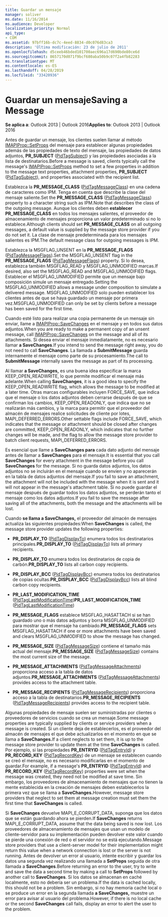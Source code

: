 ```yaml
---
title: Guardar un mensaje
manager: soliver
ms.date: 11/16/2014
ms.audience: Developer
localization_priority: Normal
api_type:
- COM
ms.assetid: 97bff16b-dc7c-4eed-8834-d0c076d83ca3
description: 'Última modificación: 23 de julio de 2011'
ms.openlocfilehash: d5ceeb46bded101700aec696a17d690bde80ce6d
ms.sourcegitcommit: 8657170d071f9bcf680aba50b9c07f2a4fb82283
ms.translationtype: MT
ms.contentlocale: es-ES
ms.lasthandoff: 04/28/2019
ms.locfileid: "33420936"
---
```

# <a name="saving-a-message"></a><span data-ttu-id="cb371-103">Guardar un mensaje</span><span class="sxs-lookup"><span data-stu-id="cb371-103">Saving a Message</span></span>

  
  
<span data-ttu-id="cb371-104">**Se aplica a**: Outlook 2013 | Outlook 2016</span><span class="sxs-lookup"><span data-stu-id="cb371-104">**Applies to**: Outlook 2013 | Outlook 2016</span></span> 
  
<span data-ttu-id="cb371-105">Antes de guardar un mensaje, los clientes suelen llamar al método [IMAPIProp::SetProps](imapiprop-setprops.md) del mensaje para establecer algunas propiedades además de las propiedades de texto del mensaje, las propiedades de datos adjuntos, **PR_SUBJECT** ([PidTagSubject](pidtagsubject-canonical-property.md)) y las propiedades asociadas a la lista de destinatarios.</span><span class="sxs-lookup"><span data-stu-id="cb371-105">Before a message is saved, clients typically call the message's [IMAPIProp::SetProps](imapiprop-setprops.md) method to set a few properties in addition to the message text properties, attachment properties, **PR_SUBJECT** ([PidTagSubject](pidtagsubject-canonical-property.md)), and properties associated with the recipient list.</span></span>
  
<span data-ttu-id="cb371-106">Establezca la **PR_MESSAGE_CLASS** ([PidTagMessageClass](pidtagmessageclass-canonical-property.md)) en una cadena de caracteres como IPM. Tenga en cuenta que describe la clase del mensaje saliente.</span><span class="sxs-lookup"><span data-stu-id="cb371-106">Set the **PR_MESSAGE_CLASS** ([PidTagMessageClass](pidtagmessageclass-canonical-property.md)) property to a character string such as IPM.Note that describes the class of the outgoing message.</span></span> <span data-ttu-id="cb371-107">Aunque los clientes deben **establecer PR_MESSAGE_CLASS** en todos los mensajes salientes, el proveedor de almacenamiento de mensajes proporciona un valor predeterminado si no lo establece.</span><span class="sxs-lookup"><span data-stu-id="cb371-107">Although clients should set **PR_MESSAGE_CLASS** on all outgoing messages, a default value is supplied by the message store provider if you do not set it.</span></span> <span data-ttu-id="cb371-108">La clase de mensaje predeterminada para los mensajes salientes es IPM.</span><span class="sxs-lookup"><span data-stu-id="cb371-108">The default message class for outgoing messages is IPM.</span></span> 
  
<span data-ttu-id="cb371-109">Establezca la MSGFLAG_UNSENT en la **PR_MESSAGE_FLAGS** ([PidTagMessageFlags](pidtagmessageflags-canonical-property.md)).</span><span class="sxs-lookup"><span data-stu-id="cb371-109">Set the MSGFLAG_UNSENT flag in the **PR_MESSAGE_FLAGS** ([PidTagMessageFlags](pidtagmessageflags-canonical-property.md)) property.</span></span> <span data-ttu-id="cb371-110">Si lo desea, establezca también MSGFLAG_READ y MSGFLAG_UNMODIFIED marcas.</span><span class="sxs-lookup"><span data-stu-id="cb371-110">If desired, also set the MSGFLAG_READ and MSGFLAG_UNMODIFIED flags.</span></span> <span data-ttu-id="cb371-111">Establecer el MSGFLAG_UNMODIFIED permite que un mensaje bajo composición simule un mensaje entregado.</span><span class="sxs-lookup"><span data-stu-id="cb371-111">Setting the MSGFLAG_UNMODIFIED allows a message under composition to simulate a delivered message.</span></span> <span data-ttu-id="cb371-112">MSGFLAG_UNMODIFIED solo pueden establecer los clientes antes de que se haya guardado un mensaje por primera vez.</span><span class="sxs-lookup"><span data-stu-id="cb371-112">MSGFLAG_UNMODIFIED can only be set by clients before a message has been saved for the first time.</span></span> 
  
<span data-ttu-id="cb371-113">Cuando esté listo para realizar una copia permanente de un mensaje sin enviar, llame a [IMAPIProp::SaveChanges](imapiprop-savechanges.md) en el mensaje y en todos sus datos adjuntos.</span><span class="sxs-lookup"><span data-stu-id="cb371-113">When you are ready to make a permanent copy of an unsent message, call [IMAPIProp::SaveChanges](imapiprop-savechanges.md) on the message and all of its attachments.</span></span> <span data-ttu-id="cb371-114">Si desea enviar el mensaje inmediatamente, no es necesario llamar **a SaveChanges**.</span><span class="sxs-lookup"><span data-stu-id="cb371-114">If you intend to send the message right away, you do not need to call **SaveChanges**.</span></span> <span data-ttu-id="cb371-115">La llamada a **SubmitMessage** guarda internamente el mensaje como parte de su procesamiento.</span><span class="sxs-lookup"><span data-stu-id="cb371-115">The call to **SubmitMessage** internally saves the message as part of its processing.</span></span> 
  
<span data-ttu-id="cb371-116">Al llamar **a SaveChanges,** es una buena idea especificar la marca KEEP_OPEN_READWRITE, lo que permite modificar el mensaje más adelante.</span><span class="sxs-lookup"><span data-stu-id="cb371-116">When calling **SaveChanges**, it is a good idea to specify the KEEP_OPEN_READWRITE flag, which allows the message to be modified at a later time.</span></span> <span data-ttu-id="cb371-117">Otras marcas configurables incluyen FORCE_SAVE, que indica que el mensaje o los datos adjuntos deben cerrarse después de que se confirman los cambios, KEEP_OPEN_READONLY, que indica que no se realizarán más cambios, y la marca para permitir que el proveedor del almacén de mensajes realice solicitudes de cliente por lotes, MAPI_DEFERRED_ERRORS.</span><span class="sxs-lookup"><span data-stu-id="cb371-117">Other settable flags include FORCE_SAVE, which indicates that the message or attachment should be closed after changes are committed, KEEP_OPEN_READONLY, which indicates that no further changes will be made, and the flag to allow the message store provider to batch client requests, MAPI_DEFERRED_ERRORS.</span></span>
  
<span data-ttu-id="cb371-118">Es esencial que llame a **SaveChanges para** cada dato adjunto del mensaje antes de llamar a **SaveChanges** para el mensaje.</span><span class="sxs-lookup"><span data-stu-id="cb371-118">It is essential that you call **SaveChanges** for every attachment in the message before you call **SaveChanges** for the message.</span></span> <span data-ttu-id="cb371-119">Si no guarda datos adjuntos, los datos adjuntos no se incluirán en el mensaje cuando se envíen y no aparecerán en la tabla de datos adjuntos del mensaje.</span><span class="sxs-lookup"><span data-stu-id="cb371-119">If you fail to save an attachment, the attachment will not be included with the message when it is sent and it will not appear in the message's attachment table.</span></span> <span data-ttu-id="cb371-120">Si no puede guardar el mensaje después de guardar todos los datos adjuntos, se perderán tanto el mensaje como los datos adjuntos.</span><span class="sxs-lookup"><span data-stu-id="cb371-120">If you fail to save the message after saving all of the attachments, both the message and the attachments will be lost.</span></span> 
  
<span data-ttu-id="cb371-121">Cuando **se llama a SaveChanges,** el proveedor del almacén de mensajes actualiza las siguientes propiedades:</span><span class="sxs-lookup"><span data-stu-id="cb371-121">When **SaveChanges** is called, the message store provider updates the following properties:</span></span> 
  
- <span data-ttu-id="cb371-122">**PR_DISPLAY_TO** ([PidTagDisplayTo](pidtagdisplayto-canonical-property.md)) enumera todos los destinatarios principales.</span><span class="sxs-lookup"><span data-stu-id="cb371-122">**PR_DISPLAY_TO** ([PidTagDisplayTo](pidtagdisplayto-canonical-property.md)) lists all primary recipients.</span></span>
    
- <span data-ttu-id="cb371-123">**PR_DISPLAY_TO** enumera todos los destinatarios de copia de carbón.</span><span class="sxs-lookup"><span data-stu-id="cb371-123">**PR_DISPLAY_TO** lists all carbon copy recipients.</span></span> 
    
- <span data-ttu-id="cb371-124">**PR_DISPLAY_BCC** ([PidTagDisplayBcc](pidtagdisplaybcc-canonical-property.md)) enumera todos los destinatarios de copias ocultas.</span><span class="sxs-lookup"><span data-stu-id="cb371-124">**PR_DISPLAY_BCC** ([PidTagDisplayBcc](pidtagdisplaybcc-canonical-property.md)) lists all blind carbon copy recipients.</span></span>
    
- <span data-ttu-id="cb371-125">**PR_LAST_MODIFICATION_TIME** ([PidTagLastModificationTime](pidtaglastmodificationtime-canonical-property.md))</span><span class="sxs-lookup"><span data-stu-id="cb371-125">**PR_LAST_MODIFICATION_TIME** ([PidTagLastModificationTime](pidtaglastmodificationtime-canonical-property.md))</span></span>
    
- <span data-ttu-id="cb371-126">**PR_MESSAGE_FLAGS** establece MSGFLAG_HASATTACH si se han guardado uno o más datos adjuntos y borra MSGFLAG_UNMODIFIED para mostrar que el mensaje ha cambiado.</span><span class="sxs-lookup"><span data-stu-id="cb371-126">**PR_MESSAGE_FLAGS** sets MSGFLAG_HASATTACH if one or more attachments have been saved and clears MSGFLAG_UNMODIFIED to show the message has changed.</span></span> 
    
- <span data-ttu-id="cb371-127">**PR_MESSAGE_SIZE** ([PidTagMessageSize](pidtagmessagesize-canonical-property.md)) contiene el tamaño más actual del mensaje.</span><span class="sxs-lookup"><span data-stu-id="cb371-127">**PR_MESSAGE_SIZE** ([PidTagMessageSize](pidtagmessagesize-canonical-property.md)) contains the most current size of the message.</span></span>
    
- <span data-ttu-id="cb371-128">**PR_MESSAGE_ATTACHMENTS** ([PidTagMessageAttachments](pidtagmessageattachments-canonical-property.md)) proporciona acceso a la tabla de datos adjuntos.</span><span class="sxs-lookup"><span data-stu-id="cb371-128">**PR_MESSAGE_ATTACHMENTS** ([PidTagMessageAttachments](pidtagmessageattachments-canonical-property.md)) provides access to the attachment table.</span></span>
    
- <span data-ttu-id="cb371-129">**PR_MESSAGE_RECIPIENTS** ([PidTagMessageRecipients](pidtagmessagerecipients-canonical-property.md)) proporciona acceso a la tabla de destinatarios.</span><span class="sxs-lookup"><span data-stu-id="cb371-129">**PR_MESSAGE_RECIPIENTS** ([PidTagMessageRecipients](pidtagmessagerecipients-canonical-property.md)) provides access to the recipient table.</span></span>
    
<span data-ttu-id="cb371-130">Algunas propiedades de mensaje suelen ser suministradas por clientes o proveedores de servicios cuando se crea un mensaje.</span><span class="sxs-lookup"><span data-stu-id="cb371-130">Some message properties are typically supplied by clients or service providers when a message is created.</span></span> <span data-ttu-id="cb371-131">Si un cliente deja de establecerlos, es el proveedor del almacén de mensajes el que debe actualizarlos en el momento en que se llama a **SaveChanges.**</span><span class="sxs-lookup"><span data-stu-id="cb371-131">If a client neglects to set them, it is up to the message store provider to update them at the time **SaveChanges** is called.</span></span> <span data-ttu-id="cb371-132">Por ejemplo, si las propiedades **PR_ENTRYID** ([PidTagEntryId](pidtagentryid-canonical-property.md)) y **PR_RECORD_KEY** ([PidTagRecordKey](pidtagrecordkey-canonical-property.md)) de un mensaje se establecen cuando se creó el mensaje, no es necesario modificarlas en el momento de guardar.</span><span class="sxs-lookup"><span data-stu-id="cb371-132">For example, if a message's **PR_ENTRYID** ([PidTagEntryId](pidtagentryid-canonical-property.md)) and **PR_RECORD_KEY** ([PidTagRecordKey](pidtagrecordkey-canonical-property.md)) properties were set when the message was created, they need not be modified at save time.</span></span> <span data-ttu-id="cb371-133">Sin embargo, los proveedores de almacenamiento de mensajes que no tienen la mente establecida en la creación de mensajes deben establecerlos la primera vez que se llama a **SaveChanges.**</span><span class="sxs-lookup"><span data-stu-id="cb371-133">However, message store providers that neglect to set them at message creation must set them the first time that **SaveChanges** is called.</span></span> 
  
<span data-ttu-id="cb371-134">Si **SaveChanges** devuelve MAPI_E_CORRUPT_DATA, suponga que los datos que se están guardando ahora se pierden.</span><span class="sxs-lookup"><span data-stu-id="cb371-134">If **SaveChanges** returns MAPI_E_CORRUPT_DATA, assume that the data being saved is now lost.</span></span> <span data-ttu-id="cb371-135">Los proveedores de almacenamiento de mensajes que usan un modelo de cliente-servidor para su implementación pueden devolver este valor cuando se pierde una conexión de red o el servidor no se está ejecutando.</span><span class="sxs-lookup"><span data-stu-id="cb371-135">Message store providers that use a client-server model for their implementation might return this value when a network connection is lost or the server is not running.</span></span> <span data-ttu-id="cb371-136">Antes de devolver un error al usuario, intente escribir y guardar los datos una segunda vez realizando una llamada a **SetProps** seguida de otra llamada a **SaveChanges**.</span><span class="sxs-lookup"><span data-stu-id="cb371-136">Before returning an error to the user, try to write and save the data a second time by making a call to **SetProps** followed by another call to **SaveChanges**.</span></span> <span data-ttu-id="cb371-137">Si los datos se almacenan en caché localmente, esto no debería ser un problema.</span><span class="sxs-lookup"><span data-stu-id="cb371-137">If the data is cached locally, this should not be a problem.</span></span> <span data-ttu-id="cb371-138">Sin embargo, si no hay memoria caché local o se produce un error en la segunda llamada **a SaveChanges,** muestre un error para avisar al usuario del problema.</span><span class="sxs-lookup"><span data-stu-id="cb371-138">However, if there is no local cache or the second **SaveChanges** call fails, display an error to alert the user to the problem.</span></span> 
  

